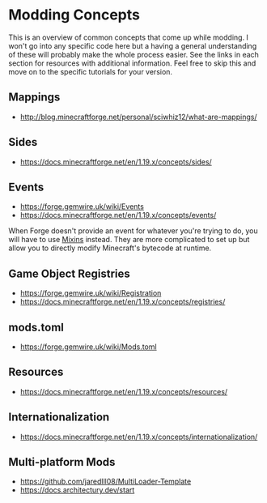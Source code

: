 # Modding Concepts 

This is an overview of common concepts that come up while modding. I won't go into any specific code here but a having a general understanding of these will probably make the whole process easier. See the links in each section for resources with additional information. Feel free to skip this and move on to the specific tutorials for your version. 

## Mappings

- http://blog.minecraftforge.net/personal/sciwhiz12/what-are-mappings/

## Sides

- https://docs.minecraftforge.net/en/1.19.x/concepts/sides/

## Events

- https://forge.gemwire.uk/wiki/Events
- https://docs.minecraftforge.net/en/1.19.x/concepts/events/

When Forge doesn't provide an event for whatever you're trying to do, you will have to use [Mixins](/mixins) instead. They are more complicated to set up but allow you to directly modify Minecraft's bytecode at runtime. 

## Game Object Registries 

- https://forge.gemwire.uk/wiki/Registration
- https://docs.minecraftforge.net/en/1.19.x/concepts/registries/

## mods.toml

- https://forge.gemwire.uk/wiki/Mods.toml

## Resources 

- https://docs.minecraftforge.net/en/1.19.x/concepts/resources/

## Internationalization

- https://docs.minecraftforge.net/en/1.19.x/concepts/internationalization/


## Multi-platform Mods 

- https://github.com/jaredlll08/MultiLoader-Template
- https://docs.architectury.dev/start
